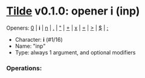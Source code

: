 
# [Tilde](./README.md) v0.1.0: opener i (inp)

Openers: [0](./num.md) | **i** | [n](./seq.md) | [.](./more.md) | ["](./str.md) | [+](./plus.md) | [x](./x.md) | [=](./eq.md) | [>](./gt.md) | [$](./var.md) | [:](./forall.md)

* Character: **i** (#1/16)
* Name: "inp"
* Type: always 1 argument, and optional modifiers

### Operations:

